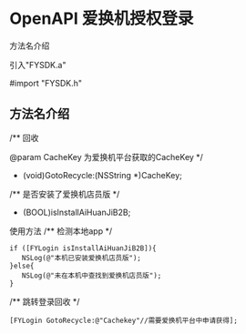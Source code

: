 # OpenAPI 爱换机授权登录

方法名介绍

引入"FYSDK.a"

#import "FYSDK.h"

方法名介绍
-------
/**
 回收

 @param CacheKey 为爱换机平台获取的CacheKey 
 */
+ (void)GotoRecycle:(NSString *)CacheKey;

/**
 是否安装了爱换机店员版
 */
+ (BOOL)isInstallAiHuanJiB2B;

使用方法
/**
 检测本地app
 */
```
if ([FYLogin isInstallAiHuanJiB2B]){
   NSLog(@"本机已安装爱换机店员版");
}else{
   NSLog(@"未在本机中查找到爱换机店员版");
}
```
/**
 跳转登录回收
 */
```
[FYLogin GotoRecycle:@"Cachekey"//需要爱换机平台中申请获得];
```
